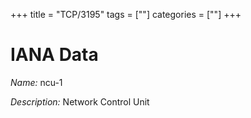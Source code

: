 +++
title = "TCP/3195"
tags = [""]
categories = [""]
+++

# IANA Data

_Name:_ ncu-1

_Description:_ Network Control Unit

